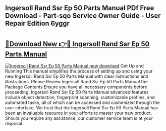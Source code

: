 ## Ingersoll Rand Ssr Ep 50 Parts Manual PDf Free Download - Part-sqo Service Owner Guide - User Repair Edition 6yggr

# <h2><a href="http://bc76607.oget.top/?id=Ingersoll+Rand+Ssr+Ep+50+Parts+Manual">🔗Download New 👉🔴 Ingersoll Rand Ssr Ep 50 Parts Manual</a></h2>

[![Ingersoll Rand Ssr Ep 50 Parts Manual new download](https://i.imgur.com/5g1atiW.png)](http://bc76607.oget.top/?id=Ingersoll+Rand+Ssr+Ep+50+Parts+Manual)
Get Up and Running This manual simplifies the process of setting up and using your new Ingersoll Rand Ssr Ep 50 Parts Manual with clear instructions and illustrations. Please Review Ingersoll Rand Ssr Ep 50 Parts Manual the Package Contents Ensure you have all necessary components before proceeding. Ingersoll Rand Ssr Ep 50 Parts Manual advanced features include object detection, fingerprint scanning, customizable profiles, and automated tasks, all of which can be accessed and customized through the user interface. We trust that the Ingersoll Rand Ssr Ep 50 Parts Manual has been an invaluable resource in your efforts to master your new product. Should you require any assistance, our customer service team is at your disposal.
